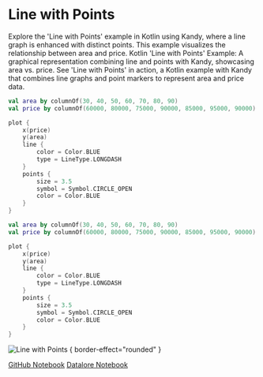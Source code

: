 # Line with Points

<web-summary>
Explore the 'Line with Points' example in Kotlin using Kandy, where a line graph is enhanced with distinct points.
This example visualizes the relationship between area and price.
</web-summary>

<card-summary>
Kotlin 'Line with Points' Example: A graphical representation combining line and points with Kandy, showcasing area vs. price.
</card-summary>

<link-summary>
See 'Line with Points' in action, a Kotlin example with Kandy that combines line graphs and point markers to represent area and price data.
</link-summary>

<!---IMPORT org.jetbrains.kotlinx.kandy.letsplot.samples.Lines-->

<!---FUN line_with_points-->
<tabs>
<tab title="Dataframe">

```kotlin
val area by columnOf(30, 40, 50, 60, 70, 80, 90)
val price by columnOf(60000, 80000, 75000, 90000, 85000, 95000, 90000)

plot {
    x(price)
    y(area)
    line {
        color = Color.BLUE
        type = LineType.LONGDASH
    }
    points {
        size = 3.5
        symbol = Symbol.CIRCLE_OPEN
        color = Color.BLUE
    }
}
```

</tab>
<tab title="Collections">

```kotlin
val area by columnOf(30, 40, 50, 60, 70, 80, 90)
val price by columnOf(60000, 80000, 75000, 90000, 85000, 95000, 90000)

plot {
    x(price)
    y(area)
    line {
        color = Color.BLUE
        type = LineType.LONGDASH
    }
    points {
        size = 3.5
        symbol = Symbol.CIRCLE_OPEN
        color = Color.BLUE
    }
}
```

</tab></tabs>
<!---END-->

![Line with Points](line_with_points.png) { border-effect="rounded" }

<seealso style="cards">
       <category ref="example-ktnb">
           <a href="https://github.com/Kotlin/kandy/blob/main/examples/notebooks/lets-plot/samples/line/line_with_points.ipynb" summary="View the notebook on our GitHub repository">GitHub Notebook</a>
           <a href="https://datalore.jetbrains.com/report/static/KQKedA4jDrKu63O53gEN0z/W76auNVkvh6ej4jmaqme7H" summary="Experiment with this example on Datalore">Datalore Notebook</a>
       </category>
</seealso>
